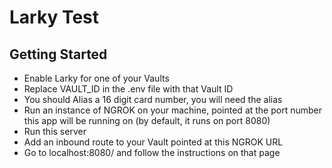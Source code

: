 # Larky Test

## Getting Started

- Enable Larky for one of your Vaults
- Replace VAULT_ID in the .env file with that Vault ID
- You should Alias a 16 digit card number, you will need the alias
- Run an instance of NGROK on your machine, pointed at the port number this app will be running on (by default, it runs on port 8080)
- Run this server
- Add an inbound route to your Vault pointed at this NGROK URL
- Go to localhost:8080/ and follow the instructions on that page
